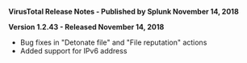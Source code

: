**VirusTotal Release Notes - Published by Splunk November 14, 2018**


**Version 1.2.43 - Released November 14, 2018**

* Bug fixes in "Detonate file" and "File reputation" actions
* Added support for IPv6 address
